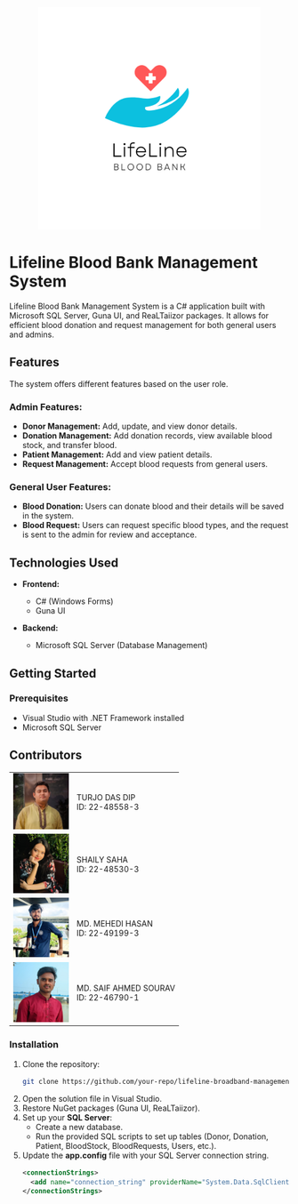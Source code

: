 <div align="center">
    <img alt="coding" width="400" src="https://github.com/tuRjoX/LifeLine-Blood-Bank/blob/master/LifeLine%20Blood%20Bank/Devlopers/Background.png">
</div>


# Lifeline Blood Bank Management System

Lifeline Blood Bank Management System is a C# application built with Microsoft SQL Server, Guna UI, and ReaLTaiizor packages. It allows for efficient blood donation and request management for both general users and admins.

## Features

The system offers different features based on the user role.

### Admin Features:
- **Donor Management:** Add, update, and view donor details.
- **Donation Management:** Add donation records, view available blood stock, and transfer blood.
- **Patient Management:** Add and view patient details.
- **Request Management:** Accept blood requests from general users.

### General User Features:
- **Blood Donation:** Users can donate blood and their details will be saved in the system.
- **Blood Request:** Users can request specific blood types, and the request is sent to the admin for review and acceptance.

## Technologies Used
- **Frontend:**
  - C# (Windows Forms)
  - Guna UI

- **Backend:**
  - Microsoft SQL Server (Database Management)

## Getting Started

### Prerequisites
- Visual Studio with .NET Framework installed
- Microsoft SQL Server

## Contributors
<table>
    <tr>
        <td><img src="https://github.com/tuRjoX/LifeLine-Blood-Bank/blob/master/LifeLine%20Blood%20Bank/Devlopers/1.jpg" alt="TURJO DAS DIP" width="100"></td>
        <td>TURJO DAS DIP<br>ID: 22-48558-3</td>
    </tr>
    <tr>
        <td><img src="https://github.com/tuRjoX/LifeLine-Blood-Bank/blob/master/LifeLine%20Blood%20Bank/Devlopers/2.jpg" alt="SHAILY SAHA" width="100"></td>
        <td>SHAILY SAHA<br>ID: 22-48530-3</td>
    </tr>
    <tr>
        <td><img src="https://github.com/tuRjoX/LifeLine-Blood-Bank/blob/master/LifeLine%20Blood%20Bank/Devlopers/3.jpg" alt="MD. MEHEDI HASAN" width="100"></td>
        <td>MD. MEHEDI HASAN<br>ID: 22-49199-3</td>
    </tr>
    <tr>
        <td><img src="https://github.com/tuRjoX/LifeLine-Blood-Bank/blob/master/LifeLine%20Blood%20Bank/Devlopers/4.jpg" alt="MD. SAIF AHMED SOURAV" width="100"></td>
        <td>MD. SAIF AHMED SOURAV<br>ID: 22-46790-1</td>
    </tr>
</table>

### Installation
1. Clone the repository:
    ```bash
    git clone https://github.com/your-repo/lifeline-broadband-management.git
    ```
2. Open the solution file in Visual Studio.
3. Restore NuGet packages (Guna UI, ReaLTaiizor).
4. Set up your **SQL Server**:
   - Create a new database.
   - Run the provided SQL scripts to set up tables (Donor, Donation, Patient, BloodStock, BloodRequests, Users, etc.).
5. Update the **app.config** file with your SQL Server connection string.
   ```xml
   <connectionStrings>
     <add name="connection_string" providerName="System.Data.SqlClient" connectionString="Enter Your Coonection String"/>
   </connectionStrings>
